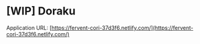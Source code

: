 # [WIP] Doraku

Application URL: [https://fervent-cori-37d3f6.netlify.com/](https://fervent-cori-37d3f6.netlify.com/)